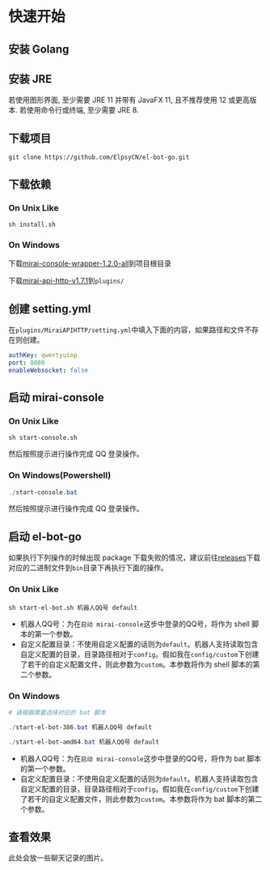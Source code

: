 # 快速开始

## 安装 Golang

## 安装 JRE

若使用图形界面, 至少需要 JRE 11 并带有 JavaFX 11, 且不推荐使用 12 或更高版本.
若使用命令行或终端, 至少需要 JRE 8.

## 下载项目

```shell
git clone https://github.com/ElpsyCN/el-bot-go.git
```

## 下载依赖

### On Unix Like

```shell
sh install.sh
```

### On Windows

下载[mirai-console-wrapper-1.2.0-all](https://github.com/mamoe/mirai-console-wrapper/releases/download/1.2.0/mirai-console-wrapper-1.2.0-all.jar)到项目根目录

下载[mirai-api-http-v1.7.1](https://github.com/mamoe/mirai-api-http/releases/download/v1.7.1/mirai-api-http-v1.7.1.jar)到`plugins/`

## 创建 setting.yml

在`plugins/MiraiAPIHTTP/setting.yml`中填入下面的内容，如果路径和文件不存在则创建。

```yml
authKey: qwertyuiop
port: 8080
enableWebsocket: false
```

## 启动 mirai-console

### On Unix Like

```shell
sh start-console.sh
```

然后按照提示进行操作完成 QQ 登录操作。

### On Windows(Powershell)

```powershell
./start-console.bat
```

然后按照提示进行操作完成 QQ 登录操作。

## 启动 el-bot-go

如果执行下列操作的时候出现 package 下载失败的情况，建议前往[releases](https://github.com/ElpsyCN/el-bot-go/releases)下载对应的二进制文件到`bin`目录下再执行下面的操作。

### On Unix Like

```shell
sh start-el-bot.sh 机器人QQ号 default
```

+ 机器人QQ号：为在`启动 mirai-console`这步中登录的QQ号，将作为 shell 脚本的第一个参数。
+ 自定义配置目录：不使用自定义配置的话则为`default`。机器人支持读取包含自定义配置的目录，目录路径相对于`config`。假如我在`config/custom`下创建了若干的自定义配置文件，则此参数为`custom`。本参数将作为 shell 脚本的第二个参数。

### On Windows

```powershell
# 请根据需要选择对应的 bat 脚本

./start-el-bot-386.bat 机器人QQ号 default

./start-el-bot-amd64.bat 机器人QQ号 default
```

+ 机器人QQ号：为在`启动 mirai-console`这步中登录的QQ号，将作为 bat 脚本的第一个参数。
+ 自定义配置目录：不使用自定义配置的话则为`default`。机器人支持读取包含自定义配置的目录，目录路径相对于`config`。假如我在`config/custom`下创建了若干的自定义配置文件，则此参数为`custom`。本参数将作为 bat 脚本的第二个参数。

## 查看效果

此处会放一些聊天记录的图片。